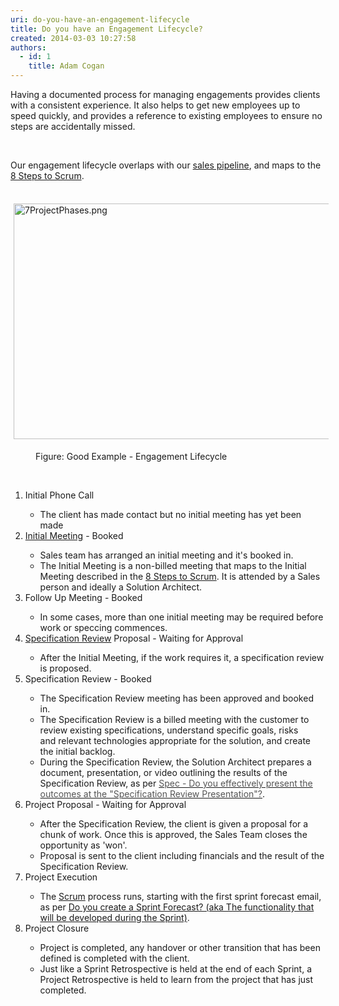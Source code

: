 ```yaml
---
uri: do-you-have-an-engagement-lifecycle
title: Do you have an Engagement Lifecycle?
created: 2014-03-03 10:27:58
authors:
  - id: 1
    title: Adam Cogan
---
```





<span class='intro'> Having a documented process for managing engagements provides clients with a consistent experience. It also helps to get new employees up to speed quickly, and provides a reference to existing employees to ensure no steps are accidentally missed. </span>

<p>​</p><p>Our engagement lifecycle overlaps with our 
   <a href="/do-you-know-the-6-stages-in-the-sales-pipeline">sales pipeline</a>, and maps to the 
   <a href="/do-you-know-the-8-steps-to-scrum">8 Steps to Scrum</a>.</p><p>&#160;<img alt="7ProjectPhases.png" src="/PublishingImages/Engagement%20Lifecycle.png" style="margin&#58;5px;width&#58;668px;height&#58;377px;" /></p><dd class="ssw15-rteElement-FigureGood">Figure&#58; Good Example - Engagement Lifecycle</dd><p class="ssw15-rteElement-FigureGood">
   <strong> 
      <font color="#555555"></font></strong>&#160;</p><ol><li>Initial&#160;Phone Call</li><ul><li>The client has made contact but no initial meeting has yet been made</li></ul><li>
      <a href="/meetings-are-you-prepared-for-the-initial-meeting">Initial Meeting</a>&#160;- Booked</li><ul><li>Sales team has arranged an initial meeting and it's booked in.</li><li>The&#160;Initial Meeting is a&#160;non-billed meeting that maps to the Initial Meeting described in the 
         <a href="/do-you-know-the-8-steps-to-scrum">8 Steps to Scrum</a>. It is attended by a Sales person and ideally a Solution Architect.</li></ul><li>Follow Up Meeting - Booked</li><ul><li>In some cases, more than one initial meeting may be required before work or speccing commences.</li></ul><li>
      <a href="/rules">Specification Review</a>&#160;Proposal - Waiting for Approval</li><ul><li>After the Initial Meeting, if the work requires it, a specification review is proposed.</li></ul><li>Specification Review - Booked</li><ul><li>The Specification Review meeting has been approved and booked in.</li><li>The Specification Review is a billed meeting with the customer to review existing specifications, understand specific goals, risks and&#160;relevant technologies appropriate for the solution, and create the initial backlog.</li><li>During the Specification Review, the Solution Architect prepares a document, presentation, or video outlining the results of the Specification Review,&#160;as per&#160;<a class="accordionHeader" href="/spec-do-you-effectively-present-the-outcomes-at-the-＂specification-review-presentation＂"><font color="#555555">Spec - Do you effectively present the outcomes at the &quot;Specification Review Presentation&quot;?</font></a>.</li></ul><li>Project Proposal - Waiting for Approval</li><ul><li>After the Specification Review, the client is given a proposal for a chunk of work. Once this is approved, the Sales Team closes the opportunity as 'won'.</li><li>Proposal is sent to the client including financials and the result of the Specification Review.</li></ul><li>Project Execution</li><ul><li>The 
         <a href="/do-you-know-the-8-steps-to-scrum">Scrum</a> process runs, starting with the first sprint forecast email, as per 
         <a href="/do-you-create-a-sprint-forecast-(aka-the-functionality-that-will-be-developed-during-the-sprint)">Do you create a Sprint Forecast? (aka The functionality that will be developed during the Sprint)</a>.</li></ul><li>Project Closure</li><ul><li>Project is completed, any handover or other transition&#160;that has been defined&#160;is completed with the client.</li><li>Just like a Sprint Retrospective is held at the end of each Sprint, a Project Retrospective is held to learn from the project that has just completed.</li></ul></ol>


